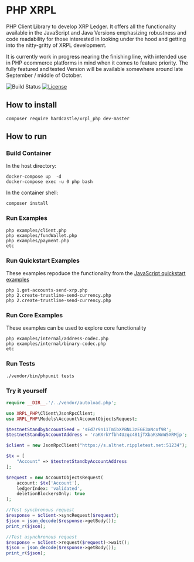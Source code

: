 # PHP XRPL

PHP Client Library to develop XRP Ledger. It offers all the functionality available in the JavaScript 
and Java Versions emphasizing robustness and code readability for those interested in looking under the 
hood and getting into the nitty-gritty of XRPL development.

It is currently work in progress nearing the finishing line, with intended use in PHP ecommerce platforms 
in mind when it comes to feature priority. The fully featured and tested Version will be available somewhere 
around late September / middle of October.

![Build Status](https://github.com/shopware/shopware/workflows/PHPUnit/badge.svg)
[![License](https://img.shields.io/badge/license-ISC-blue.svg)](http://opensource.org/licenses/ISC)

## How to install

`composer require hardcastle/xrpl_php dev-master`

## How to run

### Build Container
In the host directory:
```
docker-compose up  -d
docker-compose exec -u 0 php bash
```
In the container shell:
```
composer install
```

### Run Examples 
```
php examples/client.php
php examples/fundWallet.php
php examples/payment.php
etc
```

### Run Quickstart Examples
These examples repoduce the functionality from the [JavaScript 
quickstart examples](https://learn.xrpl.org/course/code-with-the-xrpl/)
```
php 1.get-accounts-send-xrp.php
php 2.create-trustline-send-currency.php
php 2.create-trustline-send-currency.php
```

### Run Core Examples 
These examples can be used to explore core functionality
```
php examples/internal/address-codec.php
php examples/internal/binary-codec.php
etc
```

### Run Tests
`./vendor/bin/phpunit tests`

### Try it yourself
```php
require __DIR__.'/../vendor/autoload.php';

use XRPL_PHP\Client\JsonRpcClient;
use XRPL_PHP\Models\Account\AccountObjectsRequest;

$testnetStandbyAccountSeed = 'sEd7r9n11TmibXPBNL3zEGE3aNcof9R';
$testnetStandbyAccountAddress = 'raKXrkYfbh4Uzqc481jTXbaKsWnW5XRMjp';

$client = new JsonRpcClient("https://s.altnet.rippletest.net:51234");

$tx = [
    "Account" => $testnetStandbyAccountAddress
];

$request = new AccountObjectsRequest(
    account: $tx['Account'],
    ledgerIndex: 'validated',
    deletionBlockersOnly: true
);

//Test synchronous request
$response = $client->syncRequest($request);
$json = json_decode($response->getBody());
print_r($json);

//Test asynchronous request
$response = $client->request($request)->wait();
$json = json_decode($response->getBody());
print_r($json);
```